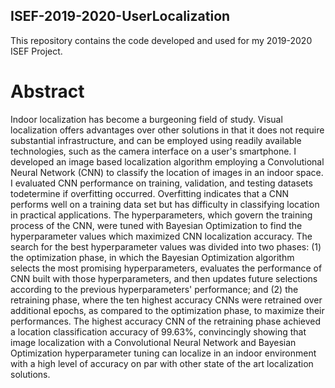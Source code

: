 ## ISEF-2019-2020-UserLocalization

This repository contains the code developed and used for my 2019-2020 ISEF Project.


# Abstract

Indoor localization has become a burgeoning field of study. Visual localization offers advantages over other solutions in that it does not require substantial infrastructure, and can be employed using readily available technologies, such as the camera interface on a user's smartphone. I developed an image based localization algorithm employing a Convolutional Neural Network (CNN) to classify the location of images in an indoor space. I evaluated CNN performance on training, validation, and testing datasets todetermine if overfitting occurred. Overfitting indicates that a CNN performs well on a training data set but has difficulty in classifying location in practical applications. The hyperparameters, which govern the training process of the CNN, were tuned with Bayesian Optimization to find the hyperparameter values which maximized CNN localization accuracy. The search for the best hyperparameter values was divided into two phases: (1) the optimization phase, in which the Bayesian Optimization algorithm selects the most promising hyperparameters, evaluates the performance of CNN built with those hyperparameters, and then updates future selections according to the previous hyperparameters' performance; and (2) the retraining phase, where the ten highest accuracy CNNs were retrained over additional epochs, as compared to the optimization phase, to maximize their performances. The highest accuracy CNN of the retraining phase achieved a location classification accuracy of 99.63%, convincingly showing that image localization with a Convolutional Neural Network and Bayesian Optimization hyperparameter tuning can localize in an indoor environment with a high level of accuracy on par with other state of the art localization solutions.
